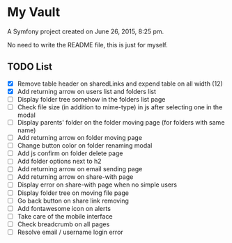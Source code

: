 My Vault
=====

A Symfony project created on June 26, 2015, 8:25 pm.

No need to write the README file, this is just for myself.

TODO List
------
- [x] Remove table header on sharedLinks and expend table on all width (12)
- [x] Add returning arrow on users list and folders list
- [ ] Display folder tree somehow in the folders list page
- [ ] Check file size (in addition to mime-type) in js after selecting one in the modal
- [ ] Display parents' folder on the folder moving page (for folders with same name)
- [ ] Add returning arrow on folder moving page
- [ ] Change button color on folder renaming modal
- [ ] Add js confirm on folder delete page
- [ ] Add folder options next to h2
- [ ] Add returning arrow on email sending page
- [ ] Add returning arrow on share-with page
- [ ] Display error on share-with page when no simple users
- [ ] Display folder tree on moving file page
- [ ] Go back button on share link removing
- [ ] Add fontawesome icon on alerts
- [ ] Take care of the mobile interface
- [ ] Check breadcrumb on all pages
- [ ] Resolve email / username login error